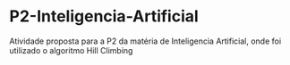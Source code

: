 # P2-Inteligencia-Artificial
Atividade proposta para a P2 da matéria de Inteligencia Artificial, onde foi utilizado o algoritmo Hill Climbing

